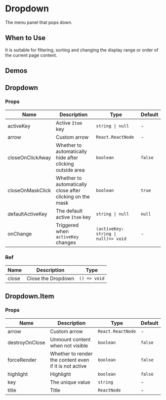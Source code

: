 # Dropdown <Experimental></Experimental>

The menu panel that pops down.

## When to Use

It is suitable for filtering, sorting and changing the display range or order of the current page content.

## Demos

<code src="./demos/demo1.tsx"></code> <code src="./demos/demo2.tsx"></code> <code src="./demos/demo3.tsx"></code>

## Dropdown

### Props

| Name | Description | Type | Default |
| --- | --- | --- | --- |
| activeKey | Active `Item` key | `string \| null` | - |
| arrow | Custom arrow | `React.ReactNode` | - |
| closeOnClickAway | Whether to automatically hide after clicking outside area | `boolean` | `false` |
| closeOnMaskClick | Whether to automatically close after clicking on the mask | `boolean` | `true` |
| defaultActiveKey | The default active `Item` key | `string \| null` | `null` |
| onChange | Triggered when `activeKey` changes | `(activeKey: string \| null)=> void` | - |

### Ref

| Name  | Description        | Type         |
| ----- | ------------------ | ------------ |
| close | Close the Dropdown | `() => void` |

## Dropdown.Item

### Props

| Name | Description | Type | Default |
| --- | --- | --- | --- |
| arrow | Custom arrow | `React.ReactNode` | - |
| destroyOnClose | Unmount content when not visible | `boolean` | `false` |
| forceRender | Whether to render the content even if it is not active | `boolean` | `false` |
| highlight | Highlight | `boolean` | `false` |
| key | The unique value | `string` | - |
| title | Title | `ReactNode` | - |
